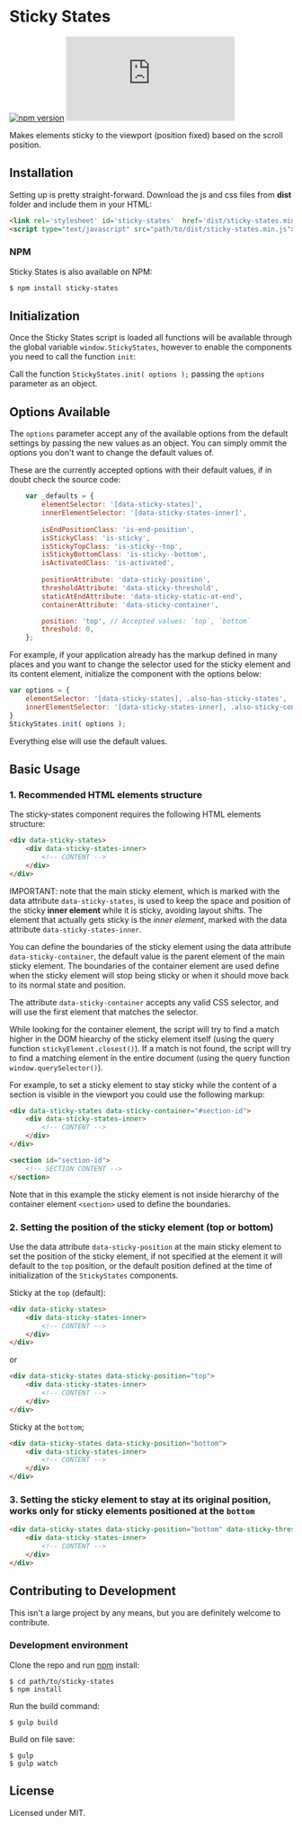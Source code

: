 # Sticky States

[![npm version](https://badge.fury.io/js/sticky-states.svg)](https://badge.fury.io/js/sticky-states)
[![DragsterJS gzip size](http://img.badgesize.io/https://raw.githubusercontent.com/fluidweb-co/sticky-states/master/dist/sticky-states.min.js?compression=gzip
)](https://raw.githubusercontent.com/fluidweb-co/sticky-states/master/dist/sticky-states.min.js)

Makes elements sticky to the viewport (position fixed) based on the scroll position.



## Installation

Setting up is pretty straight-forward. Download the js and css files from __dist__ folder and include them in your HTML:

```html
<link rel='stylesheet' id='sticky-states'  href='dist/sticky-states.min.css' type='text/css' media='all' />
<script type="text/javascript" src="path/to/dist/sticky-states.min.js"></script>
```

### NPM

Sticky States is also available on NPM:

```sh
$ npm install sticky-states
```



## Initialization

Once the Sticky States script is loaded all functions will be available through the global variable `window.StickyStates`, however to enable the components you need to call the function `init`:

Call the function `StickyStates.init( options );` passing the `options` parameter as an object.



## Options Available

The `options` parameter accept any of the available options from the default settings by passing the new values as an object. You can simply ommit the options you don't want to change the default values of.

These are the currently accepted options with their default values, if in doubt check the source code:

```js
	var _defaults = {
		elementSelector: '[data-sticky-states]',
		innerElementSelector: '[data-sticky-states-inner]',
		
		isEndPositionClass: 'is-end-position',
		isStickyClass: 'is-sticky',
		isStickyTopClass: 'is-sticky--top',
		isStickyBottomClass: 'is-sticky--bottom',
		isActivatedClass: 'is-activated',
		
		positionAttribute: 'data-sticky-position',
		thresholdAttribute: 'data-sticky-threshold',
		staticAtEndAttribute: 'data-sticky-static-at-end',
		containerAttribute: 'data-sticky-container',

		position: 'top', // Accepted values: `top`, `bottom`
		threshold: 0,
	};
```

For example, if your application already has the markup defined in many places and you want to change the selector used for the sticky element and its content element, initialize the component with the options below:

```js
var options = {
	elementSelector: '[data-sticky-states], .also-has-sticky-states',
	innerElementSelector: '[data-sticky-states-inner], .also-sticky-content',
}
StickyStates.init( options );
```

Everything else will use the default values.


## Basic Usage

### 1. Recommended HTML elements structure

The sticky-states component requires the following HTML elements structure:

```html
<div data-sticky-states>
	<div data-sticky-states-inner>
		<!-- CONTENT -->
	</div>
</div>
```

IMPORTANT: note that the main sticky element, which is marked with the data attribute `data-sticky-states`, is used to keep the space and position of the sticky __inner element__ while it is sticky, avoiding layout shifts. The element that actually gets sticky is the _inner element_, marked with the data attribute `data-sticky-states-inner`.

You can define the boundaries of the sticky element using the data attribute `data-sticky-container`, the default value is the parent element of the main sticky element. The boundaries of the container element are used define when the sticky element will stop being sticky or when it should move back to its normal state and position.

The attribute `data-sticky-container` accepts any valid CSS selector, and will use the first element that matches the selector.

While looking for the container element, the script will try to find a match higher in the DOM hiearchy of the sticky element itself (using the query function `stickyElement.closest()`).
If a match is not found, the script will try to find a matching element in the entire document (using the query function `window.querySelector()`).

For example, to set a sticky element to stay sticky while the content of a section is visible in the viewport you could use the following markup:

```html
<div data-sticky-states data-sticky-container="#section-id">
	<div data-sticky-states-inner>
		<!-- CONTENT -->
	</div>
</div>

<section id="section-id">
	<!-- SECTION CONTENT -->
</section>	
```

Note that in this example the sticky element is not inside hierarchy of the container element `<section>` used to define the boundaries.


### 2. Setting the position of the sticky element (top or bottom)

Use the data attribute `data-sticky-position` at the main sticky element to set the position of the sticky element, if not specified at the element it will default to the `top` position, or the default position defined at the time of initialization of the `StickyStates` components.

Sticky at the `top` (default):

```html
<div data-sticky-states>
	<div data-sticky-states-inner>
		<!-- CONTENT -->
	</div>
</div>
```

or

```html
<div data-sticky-states data-sticky-position="top">
	<div data-sticky-states-inner>
		<!-- CONTENT -->
	</div>
</div>
```

Sticky at the `bottom`;

```html
<div data-sticky-states data-sticky-position="bottom">
	<div data-sticky-states-inner>
		<!-- CONTENT -->
	</div>
</div>
```


### 3. Setting the sticky element to stay at its original position, works only for sticky elements positioned at the `bottom`

<!-- positionAttribute: 'data-sticky-position',
thresholdAttribute: 'data-sticky-threshold',
staticAtEndAttribute: 'data-sticky-static-at-end',
containerAttribute: 'data-sticky-container', -->


```html
<div data-sticky-states data-sticky-position="bottom" data-sticky-threshold="0" data-sticky-static-at-end>
	<div data-sticky-states-inner>
		<!-- CONTENT -->
	</div>
</div>
```




## Contributing to Development

This isn't a large project by any means, but you are definitely welcome to contribute.

### Development environment

Clone the repo and run [npm](http://npmjs.org/) install:

```
$ cd path/to/sticky-states
$ npm install
```

Run the build command:

```
$ gulp build
```

Build on file save:

```
$ gulp
$ gulp watch
```


## License

Licensed under MIT.
